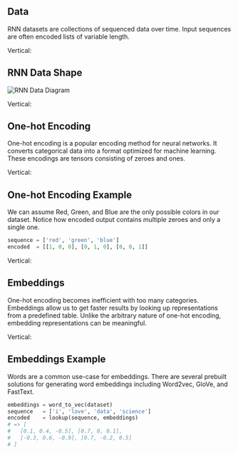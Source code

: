 ## Data

RNN datasets are collections of sequenced data over time. Input sequences are often encoded lists of variable length.

Vertical:

## RNN Data Shape

![RNN Data Diagram](https://deeplearning4j.org/img/rnn_data.png)

Vertical:

## One-hot Encoding

One-hot encoding is a popular encoding method for neural networks. It converts categorical data into a format optimized for machine learning. These encodings are tensors consisting of zeroes and ones.

Vertical:

## One-hot Encoding Example

We can assume Red, Green, and Blue are the only possible colors in our dataset. Notice how encoded output contains multiple zeroes and only a single one.

```python
sequence = ['red', 'green', 'blue']
encoded  = [[1, 0, 0], [0, 1, 0], [0, 0, 1]]
```

Vertical:

## Embeddings

One-hot encoding becomes inefficient with too many categories. Embeddings allow us to get faster results by looking up representations from a predefined table. Unlike the arbitrary nature of one-hot encoding, embedding representations can be meaningful.

Vertical:

## Embeddings Example

Words are a common use-case for embeddings. There are several prebuilt solutions for generating word embeddings including Word2vec, GloVe, and FastText.

```python
embeddings = word_to_vec(dataset)
sequence   = ['i', 'love', 'data', 'science']
encoded    = lookup(sequence, embeddings)
# => [
#   [0.1, 0.4, -0.5], [0.7, 0, 0.1],
#   [-0.3, 0.6, -0.9], [0.7, -0.2, 0.5]
# ]
```
